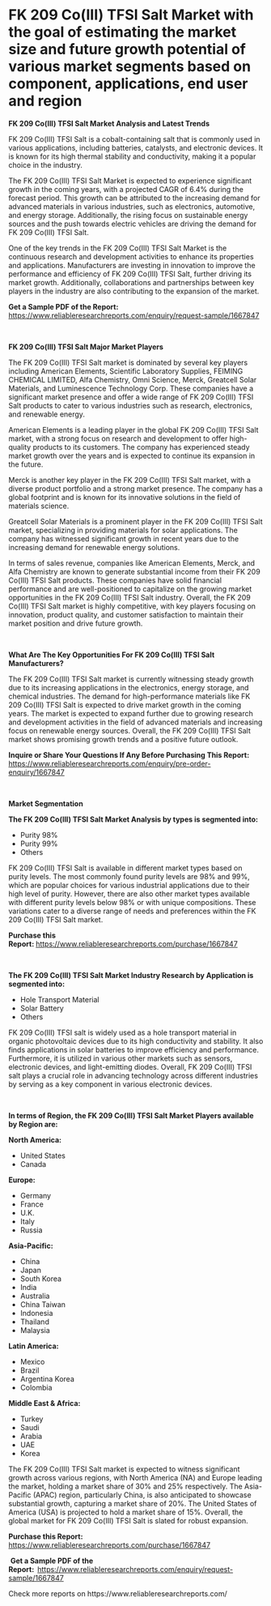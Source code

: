<p><h1>FK 209 Co(III) TFSI Salt Market with the goal of estimating the market size and future growth potential of various market segments based on component, applications, end user and region</h1></p><p><strong>FK 209 Co(III) TFSI Salt Market Analysis and Latest Trends</strong></p>
<p><p>FK 209 Co(III) TFSI Salt is a cobalt-containing salt that is commonly used in various applications, including batteries, catalysts, and electronic devices. It is known for its high thermal stability and conductivity, making it a popular choice in the industry.</p><p>The FK 209 Co(III) TFSI Salt Market is expected to experience significant growth in the coming years, with a projected CAGR of 6.4% during the forecast period. This growth can be attributed to the increasing demand for advanced materials in various industries, such as electronics, automotive, and energy storage. Additionally, the rising focus on sustainable energy sources and the push towards electric vehicles are driving the demand for FK 209 Co(III) TFSI Salt.</p><p>One of the key trends in the FK 209 Co(III) TFSI Salt Market is the continuous research and development activities to enhance its properties and applications. Manufacturers are investing in innovation to improve the performance and efficiency of FK 209 Co(III) TFSI Salt, further driving its market growth. Additionally, collaborations and partnerships between key players in the industry are also contributing to the expansion of the market.</p></p>
<p><strong>Get a Sample PDF of the Report:&nbsp;</strong> <a href="https://www.reliableresearchreports.com/enquiry/request-sample/1667847">https://www.reliableresearchreports.com/enquiry/request-sample/1667847</a></p>
<p>&nbsp;</p>
<p><strong>FK 209 Co(III) TFSI Salt Major Market Players</strong></p>
<p><p>The FK 209 Co(III) TFSI Salt market is dominated by several key players including American Elements, Scientific Laboratory Supplies, FEIMING CHEMICAL LIMITED, Alfa Chemistry, Omni Science, Merck, Greatcell Solar Materials, and Luminescence Technology Corp. These companies have a significant market presence and offer a wide range of FK 209 Co(III) TFSI Salt products to cater to various industries such as research, electronics, and renewable energy.</p><p>American Elements is a leading player in the global FK 209 Co(III) TFSI Salt market, with a strong focus on research and development to offer high-quality products to its customers. The company has experienced steady market growth over the years and is expected to continue its expansion in the future.</p><p>Merck is another key player in the FK 209 Co(III) TFSI Salt market, with a diverse product portfolio and a strong market presence. The company has a global footprint and is known for its innovative solutions in the field of materials science.</p><p>Greatcell Solar Materials is a prominent player in the FK 209 Co(III) TFSI Salt market, specializing in providing materials for solar applications. The company has witnessed significant growth in recent years due to the increasing demand for renewable energy solutions.</p><p>In terms of sales revenue, companies like American Elements, Merck, and Alfa Chemistry are known to generate substantial income from their FK 209 Co(III) TFSI Salt products. These companies have solid financial performance and are well-positioned to capitalize on the growing market opportunities in the FK 209 Co(III) TFSI Salt industry. Overall, the FK 209 Co(III) TFSI Salt market is highly competitive, with key players focusing on innovation, product quality, and customer satisfaction to maintain their market position and drive future growth.</p></p>
<p>&nbsp;</p>
<p><strong>What Are The Key Opportunities For FK 209 Co(III) TFSI Salt Manufacturers?</strong></p>
<p><p>The FK 209 Co(III) TFSI Salt market is currently witnessing steady growth due to its increasing applications in the electronics, energy storage, and chemical industries. The demand for high-performance materials like FK 209 Co(III) TFSI Salt is expected to drive market growth in the coming years. The market is expected to expand further due to growing research and development activities in the field of advanced materials and increasing focus on renewable energy sources. Overall, the FK 209 Co(III) TFSI Salt market shows promising growth trends and a positive future outlook.</p></p>
<p><strong>Inquire or Share Your Questions If Any Before Purchasing This Report:</strong> <a href="https://www.reliableresearchreports.com/enquiry/pre-order-enquiry/1667847">https://www.reliableresearchreports.com/enquiry/pre-order-enquiry/1667847</a></p>
<p>&nbsp;</p>
<p><strong>Market Segmentation</strong></p>
<p><strong>The FK 209 Co(III) TFSI Salt Market Analysis by types is segmented into:</strong></p>
<p><ul><li>Purity 98%</li><li>Purity 99%</li><li>Others</li></ul></p>
<p><p>FK 209 Co(III) TFSI Salt is available in different market types based on purity levels. The most commonly found purity levels are 98% and 99%, which are popular choices for various industrial applications due to their high level of purity. However, there are also other market types available with different purity levels below 98% or with unique compositions. These variations cater to a diverse range of needs and preferences within the FK 209 Co(III) TFSI Salt market.</p></p>
<p><strong>Purchase this Report:&nbsp;</strong><a href="https://www.reliableresearchreports.com/purchase/1667847">https://www.reliableresearchreports.com/purchase/1667847</a></p>
<p>&nbsp;</p>
<p><strong>The FK 209 Co(III) TFSI Salt Market Industry Research by Application is segmented into:</strong></p>
<p><ul><li>Hole Transport Material</li><li>Solar Battery</li><li>Others</li></ul></p>
<p><p>FK 209 Co(III) TFSI salt is widely used as a hole transport material in organic photovoltaic devices due to its high conductivity and stability. It also finds applications in solar batteries to improve efficiency and performance. Furthermore, it is utilized in various other markets such as sensors, electronic devices, and light-emitting diodes. Overall, FK 209 Co(III) TFSI salt plays a crucial role in advancing technology across different industries by serving as a key component in various electronic devices.</p></p>
<p>&nbsp;</p>
<p><strong>In terms of Region, the FK 209 Co(III) TFSI Salt Market Players available by Region are:</strong></p>
<p>
    <p> <strong> North America: </strong>
        <ul>
            <li>United States</li>
            <li>Canada</li>
        </ul>
        </p> 
    <p> <strong> Europe: </strong>
        <ul>
            <li>Germany</li>
            <li>France</li>
            <li>U.K.</li>
            <li>Italy</li>
            <li>Russia</li>
        </ul>
        </p> 
    <p> <strong> Asia-Pacific: </strong>
        <ul>
            <li>China</li>
            <li>Japan</li>
            <li>South Korea</li>
            <li>India</li>
            <li>Australia</li>
            <li>China Taiwan</li>
            <li>Indonesia</li>
            <li>Thailand</li>
            <li>Malaysia</li>
        </ul>
        </p> 
    <p> <strong> Latin America: </strong>
        <ul>
            <li>Mexico</li>
            <li>Brazil</li>
            <li>Argentina Korea</li>
            <li>Colombia</li>
        </ul>
        </p> 
    <p> <strong> Middle East & Africa: </strong>
        <ul>
            <li>Turkey</li>
            <li>Saudi</li>
            <li>Arabia</li>
            <li>UAE</li>
            <li>Korea</li>
        </ul>
    </p>
    </p>
<p><p>The FK 209 Co(III) TFSI Salt market is expected to witness significant growth across various regions, with North America (NA) and Europe leading the market, holding a market share of 30% and 25% respectively. The Asia-Pacific (APAC) region, particularly China, is also anticipated to showcase substantial growth, capturing a market share of 20%. The United States of America (USA) is projected to hold a market share of 15%. Overall, the global market for FK 209 Co(III) TFSI Salt is slated for robust expansion.</p></p>
<p><strong>Purchase this Report: </strong><a href="https://www.reliableresearchreports.com/purchase/1667847">https://www.reliableresearchreports.com/purchase/1667847</a></p>
<p>&nbsp;<strong>Get a Sample PDF of the Report:&nbsp;&nbsp;</strong><a href="https://www.reliableresearchreports.com/enquiry/request-sample/1667847">https://www.reliableresearchreports.com/enquiry/request-sample/1667847</a></p>
<p><strong></strong></p>
<p>Check more reports on https://www.reliableresearchreports.com/</p>